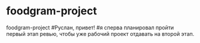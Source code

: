 # foodgram-project
foodgram-project
#Руслан, привет!
#я сперва планировал пройти первый этап ревью, чтобы уже рабочий проект отдавать на второй этап.

